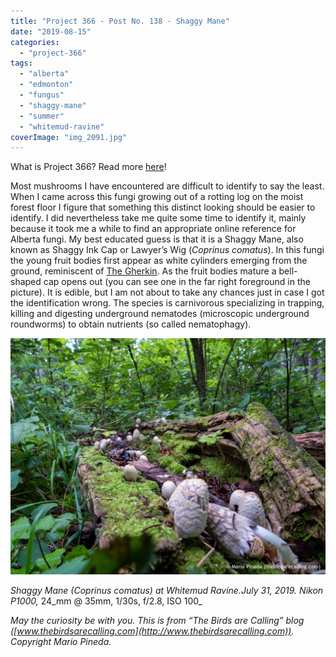 ```yaml
---
title: "Project 366 - Post No. 138 - Shaggy Mane"
date: "2019-08-15"
categories: 
  - "project-366"
tags: 
  - "alberta"
  - "edmonton"
  - "fungus"
  - "shaggy-mane"
  - "summer"
  - "whitemud-ravine"
coverImage: "img_2091.jpg"
---
```


What is Project 366? Read more [here](https://thebirdsarecalling.com/2019/03/29/project-366/)!

Most mushrooms I have encountered are difficult to identify to say the least. When I came across this fungi growing out of a rotting log on the moist forest floor I figure that something this distinct looking should be easier to identify. I did nevertheless take me quite some time to identify it, mainly because it took me a while to find an appropriate online reference for Alberta fungi. My best educated guess is that it is a Shaggy Mane, also known as Shaggy Ink Cap or Lawyer’s Wig (_Coprinus comatus_). In this fungi the young fruit bodies first appear as white cylinders emerging from the ground, reminiscent of [The Gherkin](https://en.m.wikipedia.org/wiki/30_St_Mary_Axe). As the fruit bodies mature a bell-shaped cap opens out (you can see one in the far right foreground in the picture). It is edible, but I am not about to take any chances just in case I got the identification wrong. The species is carnivorous specializing in trapping, killing and digesting underground nematodes (microscopic underground roundworms) to obtain nutrients (so called nematophagy).

![](images/cb672b38-c42e-42d4-b0c7-2e81f920aa12.jpeg)

_Shaggy Mane (Coprinus comatus) at Whitemud Ravine.July 31, 2019. Nikon P1000,_ 24_mm @ 35mm, 1/30s, f/2.8, ISO 100_

_May the curiosity be with you. This is from “The Birds are Calling” blog ([www.thebirdsarecalling.com](http://www.thebirdsarecalling.com)). Copyright Mario Pineda._
